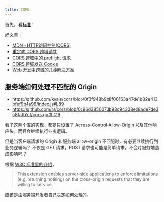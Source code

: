 ```yaml
---
title: CORS
---
```



首先，看[标准](https://www.w3.org/TR/cors)！

好文章：

- [MDN - HTTP访问控制(CORS)](https://developer.mozilla.org/zh-CN/docs/Web/HTTP/Access_control_CORS)
- [重定向 CORS 跨域请求](https://web.archive.org/web/20171023011532/http://harttle.com/2016/12/30/cors-redirect.html)
- [CORS 跨域中的 preflight 请求](https://web.archive.org/web/20171116234855/http://harttle.com/2016/12/30/cors-preflight.html)
- [CORS 跨域发送 Cookie](https://web.archive.org/web/20180326140902/http://harttle.land/2016/12/28/cors-with-cookie.html)
- [Web 开发中跨域的几种解决方案](https://web.archive.org/web/20171226142607/http://harttle.land/2015/10/10/cross-origin.html)

## 服务端如何处理不匹配的 Origin

- https://github.com/koajs/cors/blob/0f3f948b9b8f00163a47de1b82e413bfef9b4a96/index.js#L89
- https://github.com/rs/cors/blob/0c96d3850073b93c94338ed8ade7de3c8fafb1cf/cors.go#L316

看了这两个库的实现，都是只设置了 Access-Control-Allow-Origin 以及其他响应头，而且会继续执行业务逻辑。

但是当客户端请求的 Origin 和服务端 allow-origin 不匹配时，有必要继续执行到业务逻辑吗？
不仅是 GET 请求，POST 请求也可能是简单请求，不会对服务端造成影响吗？

根据 [W3C 标准里的介绍](https://www.w3.org/TR/cors/#introduction)，

> This extension enables server-side applications to enforce limitations (e.g. returning nothing) on the cross-origin requests that they are willing to service.

应该是由服务端开发者自己决定如何处理的。
